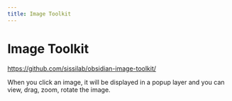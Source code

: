 ```yaml
---
title: Image Toolkit
---
```


# Image Toolkit

<https://github.com/sissilab/obsidian-image-toolkit/>

When you click an image, it will be displayed in a popup layer and you can view, drag, zoom, rotate the image.
